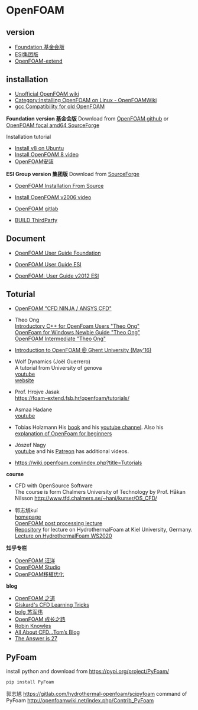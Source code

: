 # OpenFOAM


## version
- [Foundation 基金会版](https://openfoam.org/)
- [ESI集团版](https://www.openfoam.com/)
- [OpenFOAM-extend](http://foam-extend.org)



## installation
- [Unofficial OpenFOAM wiki](https://openfoamwiki.net/index.php/Main_Page)  
- [Category:Installing OpenFOAM on Linux - OpenFOAMWiki](https://openfoamwiki.net/index.php/Category:Installing_OpenFOAM_on_Linux)
- [gcc Compatibility for old OpenFOAM](https://openfoamwiki.net/index.php/Installation/Compatibility_Matrix)

**Foundation version 基金会版**
Download from [OpenFOAM github](https://github.com/OpenFOAM) or [OpenFOAM focal amd64 SourceForge](https://sourceforge.net/projects/foam/files/foam/ubuntu/dists/focal/main/binary-amd64/)

Installation tutorial

- [Install v8 on Ubuntu](https://openfoam.org/download/8-ubuntu/)
- [Install OpenFOAM 8 video](https://www.youtube.com/watch?v=zWX2wCXDNNA)  
- [OpenFOAM安装](http://dyfluid.com/docs/install.html)


**ESI Group version 集团版**
Download from [SourceForge](https://sourceforge.net/projects/openfoam/)

- [OpenFOAM Installation From Source](https://www.openfoam.com/download/install-source.php)
- [Install OpenFOAM v2006 video](https://www.youtube.com/watch?v=mhh6GBBpvnk) 

- [OpenFOAM gitlab](https://develop.openfoam.com/Development/openfoam)
- [BUILD ThirdParty](https://develop.openfoam.com/Development/ThirdParty-common)



## Document
- [OpenFOAM User Guide Foundation](https://cfd.direct/openfoam/user-guide/)

- [OpenFOAM User Guide ESI](https://www.openfoam.com/documentation/user-guide/index.php)

- [OpenFOAM: User Guide  v2012 ESI](https://www.openfoam.com/documentation/guides/latest/doc/index.html)

## Toturial

- [OpenFOAM "CFD NINJA / ANSYS CFD"](https://www.youtube.com/playlist?list=PLd23hHm4FCRdFxcjAqEMd6W2cikPaaNXS)  
  
- Theo Ong  
  [Introductory C++ for OpenFoam Users "Theo Ong"](https://www.youtube.com/playlist?list=PLhPfNw4V4_YT9OgqS7ZPlot_Ucxzc6pQJ)  
  [OpenFoam for Windows Newbie Guide "Theo Ong"](https://www.youtube.com/playlist?list=PLhPfNw4V4_YRhBU4IqSaToQ8_X543YQsZ)  
  [OpenFOAM Intermediate "Theo Ong"](https://www.youtube.com/playlist?list=PLhPfNw4V4_YSpWX6mSOlwWEOKVa6i_iuE)
  
- [Introduction to OpenFOAM @ Ghent University (May'16)](https://www.youtube.com/playlist?list=PLqxhJj6bcnY9RoIgzeF6xDh5L9bbeK3BL)

- Wolf Dynamics (Joël Guerrero)  
  A tutorial from University of genova  
  [youtube](https://www.youtube.com/channel/UCNNBm3KxVS1rGeCVUU1p61g)  
  [website](http://www.wolfdynamics.com/tutorials.html?layout=edit)  

- Prof. Hrojve Jasak  
  https://foam-extend.fsb.hr/openfoam/tutorials/

- Asmaa Hadane  
  [youtube](https://www.youtube.com/channel/UCuxa0_vuFRihBaHRWzgjuJA/playlists)  

- Tobias Holzmann
  His [book](https://holzmann-cfd.com/community/publications/mathematics-numerics-derivations-and-openfoam) and his [youtube channel](https://www.youtube.com/channel/UCLMLJc3tV_tNRlWoVFaSRGw). Also his [explanation of OpenFoam for beginners](https://holzmann-cfd.com/community/learn-openfoam)

- Jószef Nagy  
  [youtube](https://www.youtube.com/channel/UCjdgpuxuAxH9BqheyE82Vvw) and his [Patreon](https://www.patreon.com/user/posts?u=15620295) has additional videos. 

- https://wiki.openfoam.com/index.php?title=Tutorials


**course**

- CFD with OpenSource Software  
  The course is form Chalmers University of Technology by Prof. Håkan Nilsson
http://www.tfd.chalmers.se/~hani/kurser/OS_CFD/




- 郭志馗kuí  
  [homepage](http://www.klsg.org.cn/redir.php?catalog_id=21348&object_id=216608)  
  [OpenFOAM post processing lecture](https://www.bilibili.com/video/BV1vy4y1t7vp)  
  [Repository](https://github.com/lruepke/HTF_lecture) for lecture on HydrothermalFoam at Kiel University, Germany.  
  [Lecture on HydrothermalFoam WS2020](https://lruepke.github.io/HTF_lecture/)  


**知乎专栏**

- [OpenFOAM 汪洋](https://www.zhihu.com/column/c_1159886892669030400)
- [OpenFOAM Studio](https://www.zhihu.com/column/openfoam)
- [OpenFOAM移植优化](https://www.zhihu.com/column/c_1274359249582018560)


**blog**

- [OpenFOAM 之道](https://marinecfd.xyz/post/) 
- [Giskard's CFD Learning Tricks](http://xiaopingqiu.github.io/)
- [bolg 苏军伟](http://blog.sina.com.cn/openfoamresearch)
- [OpenFOAM 成长之路](https://openfoam.top/archives/)
- [Robin Knowles](https://www.cfdengine.com/newsletter/)
- [All About CFD…Tom’s Blog](https://allaboutcfd-tomersblog.com/)
- [The Answer is 27](https://theansweris27.com/blog/)





## PyFoam
install python and download from https://pypi.org/project/PyFoam/
```
pip install PyFoam
```
郭志馗 https://gitlab.com/hydrothermal-openfoam/scipyfoam
command of PyFoam http://openfoamwiki.net/index.php/Contrib_PyFoam
